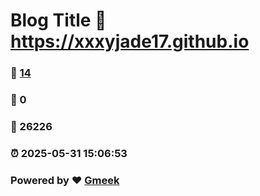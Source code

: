 # Blog Title :link: https://xxxyjade17.github.io 
### :page_facing_up: [14](https://xxxyjade17.github.io/tag.html) 
### :speech_balloon: 0 
### :hibiscus: 26226 
### :alarm_clock: 2025-05-31 15:06:53 
### Powered by :heart: [Gmeek](https://github.com/Meekdai/Gmeek)
